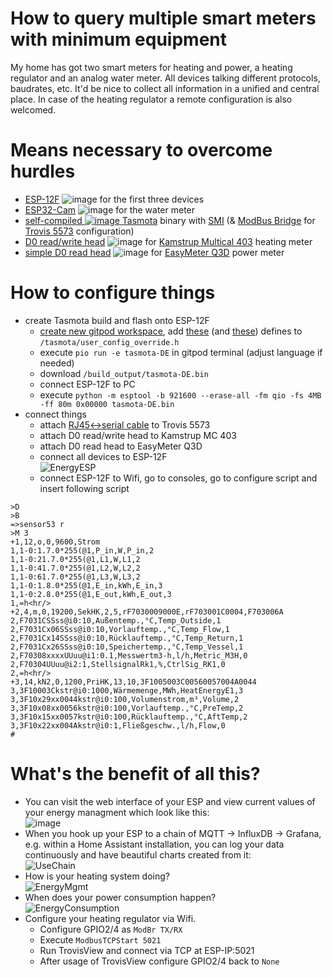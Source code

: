 # How to query multiple smart meters with minimum equipment

My home has got two smart meters for heating and power, a heating regulator and an analog water meter. All devices talking different protocols, baudrates, etc. It'd be nice to collect all information in a unified and central place. In case of the heating regulator a remote configuration is also welcomed.

# Means necessary to overcome hurdles

- [ESP-12F](https://www.aliexpress.com/item/1005001785742145.html) ![image](https://user-images.githubusercontent.com/4789510/200130695-f6951dd4-b8cf-487f-b049-ebbdf3f3055a.png)
for the first three devices
- [ESP32-Cam](https://www.aliexpress.com/item/1005004469535128.html) ![image](https://user-images.githubusercontent.com/4789510/200130842-e2a82cb5-c321-44e8-844a-cf20c12ef9ad.png)
 for the water meter
- [self-compiled ![image](https://raw.githubusercontent.com/arendst/Tasmota/development/tools/logo/favicon.ico) Tasmota](https://tasmota.github.io/docs/PlatformIO/) binary with [SMI](https://tasmota.github.io/docs/Smart-Meter-Interface/) (& [ModBus Bridge](https://tasmota.github.io/docs/Modbus-Bridge/) for [Trovis 5573](https://www.samsongroup.com/de/produkte-anwendungen/produkte/automationssysteme/5573/#:~:text=Der%20Heizungs%2D%20und%20Fernheizungsregler%20TROVIS,die%20Steuerung%20der%20Trinkwassererw%C3%A4rmung%20sekund%C3%A4rseitig) configuration)
- [D0 read/write head](https://wiki.volkszaehler.org/hardware/controllers/ir-schreib-lesekopf) ![image](https://user-images.githubusercontent.com/4789510/200139626-09d9e724-c3c5-4a0c-a3d2-c335d6f6e523.png) for [Kamstrup Multical 403](https://www.kamstrup.com/de-de/waermezaehlerloesungen/waermezaehler/meters/multical-403) heating meter
- [simple D0 read head](https://wiki.volkszaehler.org/hardware/controllers/ir-schreib-lesekopf-pi-ausgang) ![image](https://user-images.githubusercontent.com/4789510/200140165-dbc0ba8e-cbb1-43d1-9592-ec3d6ed32f13.png)
for [EasyMeter Q3D](https://www.easymeter.com/downloads/products/zaehler/Q3D/Easymeter_Q3D_DE_2016-06-15.pdf) power meter

# How to configure things
- create Tasmota build and flash onto ESP-12F
  - [create new gitpod workspace](https://gitpod.io/#https://github.com/arendst/Tasmota/tree/development), add [these](https://tasmota.github.io/docs/Smart-Meter-Interface/) (and [these](https://tasmota.github.io/docs/Modbus-Bridge/#introduction)) defines to `/tasmota/user_config_override.h`
  - execute `pio run -e tasmota-DE` in gitpod terminal (adjust language if needed)
  - download `/build_output/tasmota-DE.bin`
  - connect ESP-12F to PC
  - execute `python -m esptool -b 921600 --erase-all -fm qio -fs 4MB -ff 80m 0x00000 tasmota-DE.bin`
- connect things
  - attach [RJ45<->serial cable](https://www.mikrocontroller.net/topic/346223#6059346) to Trovis 5573
  - attach D0 read/write head to Kamstrup MC 403
  - attach D0 read head to EasyMeter Q3D
  - connect all devices to ESP-12F<br/>![EnergyESP](https://user-images.githubusercontent.com/4789510/200139510-b421cc4c-7a4e-4b96-9590-9e6e02bb046d.png)
  - connect ESP-12F to Wifi, go to consoles, go to configure script and insert following script
```
>D
>B
=>sensor53 r
>M 3
+1,12,o,0,9600,Strom
1,1-0:1.7.0*255(@1,P_in,W,P_in,2
1,1-0:21.7.0*255(@1,L1,W,L1,2
1,1-0:41.7.0*255(@1,L2,W,L2,2
1,1-0:61.7.0*255(@1,L3,W,L3,2
1,1-0:1.8.0*255(@1,E_in,kWh,E_in,3
1,1-0:2.8.0*255(@1,E_out,kWh,E_out,3
1,=h<hr/>
+2,4,m,0,19200,SekHK,2,5,rF7030009000E,rF703001C0004,F703006A
2,F7031CSSss@i0:10,Außentemp.,°C,Temp_Outside,1
2,F7031Cx06SSss@i0:10,Vorlauftemp.,°C,Temp_Flow,1
2,F7031Cx14SSss@i0:10,Rücklauftemp.,°C,Temp_Return,1
2,F7031Cx26SSss@i0:10,Speichertemp.,°C,Temp_Vessel,1
2,F70308xxxxUUuu@i1:0.1,Messwertm3-h,l/h,Metric_M3H,0
2,F70304UUuu@i2:1,StellsignalRk1,%,CtrlSig_RK1,0
2,=h<hr/>
+3,14,kN2,0,1200,PriHK,13,10,3F1005003C00560057004A0044
3,3F10003Ckstr@i0:1000,Wärmemenge,MWh,HeatEnergyE1,3
3,3F10x29xx0044kstr@i0:100,Volumenstrom,m³,Volume,2
3,3F10x08xx0056kstr@i0:100,Vorlauftemp.,°C,PreTemp,2
3,3F10x15xx0057kstr@i0:100,Rücklauftemp.,°C,AftTemp,2
3,3F10x22xx004Akstr@i0:1,Fließgeschw.,l/h,Flow,0
#
```

# What's the benefit of all this?

- You can visit the web interface of your ESP and view current values of your energy managment which look like this:<br>![image](https://user-images.githubusercontent.com/4789510/200142553-29145934-3bb9-4bb8-98b2-c3feb0ca1b87.png)
- When you hook up your ESP to a chain of MQTT -> InfluxDB -> Grafana, e.g. within a Home Assistant installation, you can log your data continuously and have beautiful charts created from it:<br/>![UseChain](https://user-images.githubusercontent.com/4789510/200144045-679a4232-486d-4360-bcee-2748aed97940.png)
- How is your heating system doing?<br/>![EnergyMgmt](https://user-images.githubusercontent.com/4789510/200677474-1015a7d3-830e-489f-b932-5bb2f054bcc9.png)
- When does your power consumption happen?<br/>![EnergyConsumption](https://user-images.githubusercontent.com/4789510/200677522-25c25dea-f846-4807-a3f0-2907f722eb1e.png)
- Configure your heating regulator via Wifi.
  - Configure GPIO2/4 as `ModBr TX/RX`
  - Execute `ModbusTCPStart	5021`
  - Run TrovisView and connect via TCP at ESP-IP:5021
  - After usage of TrovisView configure GPIO2/4 back to `None`
